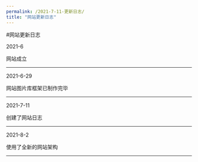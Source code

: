 ```yaml
---
permalink: /2021-7-11-更新日志/
title: "网站更新日志"
---
```


#网站更新日志

2021-6

网站成立
***
2021-6-29

网站图片库框架已制作完毕
***
2021-7-11

创建了网站日志	
***
2021-8-2

使用了全新的网站架构

***

  















































